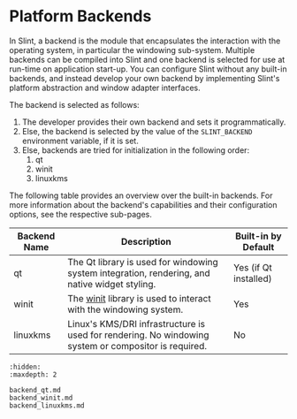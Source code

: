 <!-- Copyright © SixtyFPS GmbH <info@slint.dev> ; SPDX-License-Identifier: MIT -->

# Platform Backends

In Slint, a backend is the module that encapsulates the interaction with the operating system,
in particular the windowing sub-system. Multiple backends can be compiled into Slint and one
backend is selected for use at run-time on application start-up. You can configure Slint without
any built-in backends, and instead develop your own backend by implementing Slint's platform
abstraction and window adapter interfaces.

The backend is selected as follows:

1. The developer provides their own backend and sets it programmatically.
2. Else, the backend is selected by the value of the `SLINT_BACKEND` environment variable, if it is set.
3. Else, backends are tried for initialization in the following order:
   1. qt 
   2. winit
   3. linuxkms

The following table provides an overview over the built-in backends. For more information about the backend's
capabilities and their configuration options, see the respective sub-pages.

| Backend Name | Description                                                                                             | Built-in by Default   |
|--------------|---------------------------------------------------------------------------------------------------------|-----------------------|
| qt           | The Qt library is used for windowing system integration, rendering, and native widget styling.          | Yes (if Qt installed) |
| winit        | The [winit](https://docs.rs/winit/latest/winit/) library is used to interact with the windowing system. | Yes                   |
| linuxkms     | Linux's KMS/DRI infrastructure is used for rendering. No windowing system or compositor is required.    | No                    |


```{toctree}
:hidden:
:maxdepth: 2

backend_qt.md
backend_winit.md
backend_linuxkms.md
```
